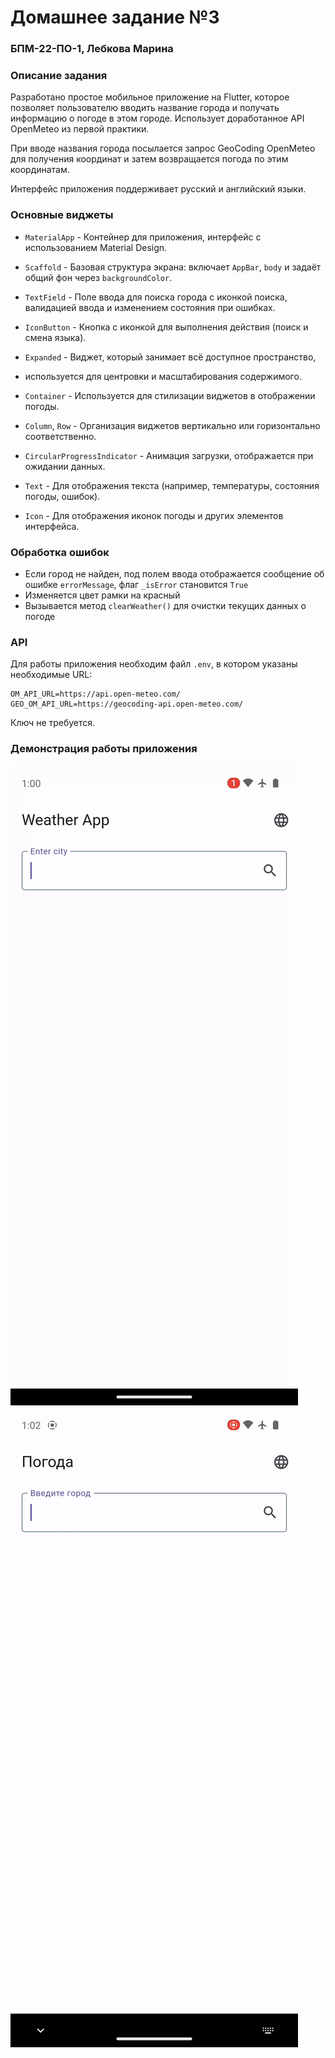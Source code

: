 # Домашнее задание №3
### БПМ-22-ПО-1, Лебкова Марина

### Описание задания
Разработано простое мобильное приложение на Flutter, 
которое позволяет пользователю вводить название города и 
получать информацию о погоде в этом городе. Использует
доработанное API OpenMeteo из первой практики.

При вводе названия города посылается запрос GeoCoding OpenMeteo
для получения координат и затем возвращается погода по этим координатам.

Интерфейс приложения поддерживает русский и английский языки.

### Основные виджеты

- `MaterialApp` - Контейнер для приложения, интерфейс с использованием Material Design.

- `Scaffold` - Базовая структура экрана: включает `AppBar`, `body` и задаёт общий фон через `backgroundColor`.

- `TextField` - Поле ввода для поиска города с иконкой поиска, валидацией ввода и изменением состояния при ошибках.

- `IconButton` - Кнопка с иконкой для выполнения действия (поиск и смена языка). 

- `Expanded` - Виджет, который занимает всё доступное пространство, 
- используется для центровки и масштабирования содержимого.

- `Container` - Используется для стилизации виджетов в отображении погоды.

- `Column`, `Row` - Организация виджетов вертикально или горизонтально соответственно.

- `CircularProgressIndicator` - Анимация загрузки, отображается при ожидании данных.

- `Text` - Для отображения текста (например, температуры, состояния погоды, ошибок).

- `Icon` - Для отображения иконок погоды и других элементов интерфейса.

### Обработка ошибок
- Если город не найден, под полем ввода отображается сообщение об ошибке
`errorMessage`, флаг `_isError` становится `True`
- Изменяется цвет рамки на красный
- Вызывается метод `clearWeather()` для очистки текущих данных о погоде

### API
Для работы приложения необходим файл `.env`, в котором указаны необходимые URL:
```
OM_API_URL=https://api.open-meteo.com/
GEO_OM_API_URL=https://geocoding-api.open-meteo.com/
```
Ключ не требуется.

### Демонстрация работы приложения
![en](vids/weather_app_1.gif)
![ru](./vids/weather_app_2.gif)